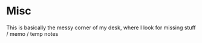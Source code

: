 # Misc


This is basically the messy corner of my desk, where I look for missing stuff / memo / temp notes
